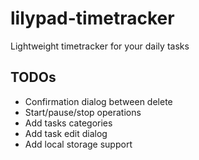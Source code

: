 # lilypad-timetracker

Lightweight timetracker for your daily tasks

## TODOs
* Confirmation dialog between delete
* Start/pause/stop operations
* Add tasks categories
* Add task edit dialog
* Add local storage support
